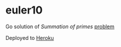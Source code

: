 # euler10
Go solution of *Summation of primes* [problem](https://projecteuler.net/problem=10)

Deployed to [Heroku](https://euler10.herokuapp.com/)